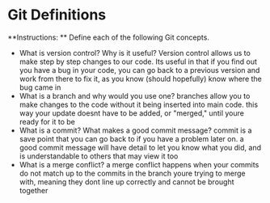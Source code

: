 # Git Definitions

**Instructions: ** Define each of the following Git concepts.

* What is version control?  Why is it useful?
Version control allows us to make step by step changes to our code. Its useful in that if you find out you have a bug in your code, you can go back to a previous version and work from there to fix it, as you know (should hopefully) know where the bug came in
* What is a branch and why would you use one?
branches allow you to make changes to the code without it being inserted into main code. this way your update doesnt have to be added, or "merged," until youre ready for it to be
* What is a commit? What makes a good commit message?
commit is a save point that you can go back to if you have a problem later on. a good commit message will have detail to let you know what you did, and is understandable to others that may view it too
* What is a merge conflict?
a merge conflict happens when your commits do not match up to the commits in the branch youre trying to merge with, meaning they dont line up correctly and cannot be brought together